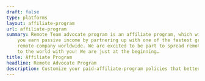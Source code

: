 ```yaml
---
draft: false
type: platforms
layout: affiliate-program
url: affiliate-program
summary: Remote Team advocate program is an affiliate program, which will help
    you earn passive income by partnering up with one of the fastest growing
    remote company worldwide. We are excited to be part to spread remote work
    to the world with you! We are just at the beginning… 
title: Affiliate Program
headline: Remote Advocate Program
description: Customize your paid-affiliate-program policies that better fit your remote team. Either choose from the pre-packaged time off policies or create your own instantly.
---
```

